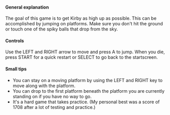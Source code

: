 #### General explanation

The goal of this game is to get Kirby as high up as possible. This can be accomplished by jumping on platforms.
Make sure you don't hit the ground or touch one of the spiky balls  that drop from the sky.

#### Controls

Use the LEFT and RIGHT arrow to move and press A to jump. When you die, press START for a quick restart or SELECT to go back to the startscreen.

#### Small tips

- You can stay on a moving platform by using the LEFT and RIGHT key to move along with the platform.
- You can drop to the first platform beneath the platform you are currently standing on if you have no way to go.
- It's a hard game that takes practice. (My personal best was a score of 1708 after a lot of testing and practice.)